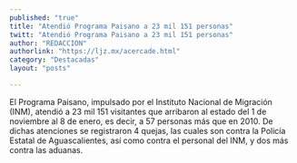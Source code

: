 ```yaml
---
published: "true"
title: "Atendió Programa Paisano a 23 mil 151 personas"
twitt: "Atendió Programa Paisano a 23 mil 151 personas"
author: "REDACCION"
authorlink: "https://ljz.mx/acercade.html"
category: "Destacadas"
layout: "posts"

---
```


El Programa Paisano, impulsado por el Instituto Nacional de Migración (INM), atendió a 23 mil 151 visitantes que arribaron al estado del 1 de noviembre al 8 de enero, es decir, a 57 personas más que en 2010. De dichas atenciones se registraron 4 quejas, las cuales son contra la Policía Estatal de Aguascalientes, así como contra el personal del INM, y dos más contra las aduanas.

